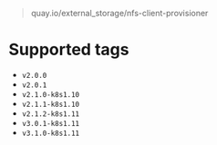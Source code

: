 > quay.io/external_storage/nfs-client-provisioner

# Supported tags
- `v2.0.0`
- `v2.0.1`
- `v2.1.0-k8s1.10`
- `v2.1.1-k8s1.10`
- `v2.1.2-k8s1.11`
- `v3.0.1-k8s1.11`
- `v3.1.0-k8s1.11`